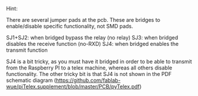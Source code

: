 Hint:

There are several jumper pads at the pcb.
These are bridges to enable/disable specific functionality, not SMD pads.

SJ1+SJ2: when bridged bypass the relay (no relay)
SJ3: when bridged disables the receive function (no-RXD)
SJ4: when bridged enables the transmit function

SJ4 is a bit tricky, as you must have it bridged in order to be able to transmit from the Raspberry PI to a telex machine, whereas all others disable functionality. 
The other tricky bit is that SJ4 is not shown in the PDF schematic diagram (https://github.com/fablab-wue/piTelex.supplement/blob/master/PCB/pyTelex.pdf)
